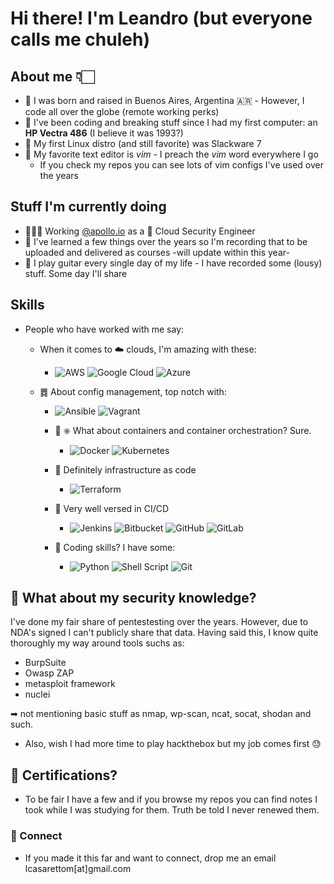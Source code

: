 # Hi there! I'm Leandro (but everyone calls me chuleh)

## **About me** 👇🏻

- 📍 I was born and raised in Buenos Aires, Argentina 🇦🇷 - However, I code all over the globe (remote working perks)
- 🧾 I've been coding and breaking stuff since I had my first computer: an **HP Vectra 486** (I believe it was 1993?)
- 🐧 My first Linux distro (and still favorite) was Slackware 7
- 📝 My favorite text editor is *vim* - I preach the *vim* word everywhere I go
  - If you check my repos you can see lots of vim configs I've used over the years

## **Stuff I'm currently doing**

- 🧑🏻‍💻 Working [@apollo.io](https://apollo.io) as a 🔐 Cloud Security Engineer
- 🎥 I've learned a few things over the years so I'm recording that to be uploaded and delivered as courses -will update within this year-
- 🎸 I play guitar every single day of my life - I have recorded some (lousy) stuff. Some day I'll share

## **Skills**

- People who have worked with me say:
  - When it comes to ☁️ clouds, I'm amazing with these:
    - ![AWS](https://img.shields.io/badge/AWS-%23FF9900.svg?style=for-the-badge&logo=amazon-aws&logoColor=white) ![Google Cloud](https://img.shields.io/badge/GoogleCloud-%234285F4.svg?style=for-the-badge&logo=google-cloud&logoColor=white) ![Azure](https://img.shields.io/badge/azure-%230072C6.svg?style=for-the-badge&logo=microsoftazure&logoColor=white)

  - ䷅ About config management, top notch with:
    - ![Ansible](https://img.shields.io/badge/ansible-%231A1918.svg?style=for-the-badge&logo=ansible&logoColor=white) ![Vagrant](https://img.shields.io/badge/vagrant-%231563FF.svg?style=for-the-badge&logo=vagrant&logoColor=white)

    - 🐳 ⎈ What about containers and container orchestration? Sure.
      - ![Docker](https://img.shields.io/badge/docker-%230db7ed.svg?style=for-the-badge&logo=docker&logoColor=white) ![Kubernetes](https://img.shields.io/badge/kubernetes-%23326ce5.svg?style=for-the-badge&logo=kubernetes&logoColor=white)

    - 🏢 Definitely infrastructure as code
      - ![Terraform](https://img.shields.io/badge/terraform-%235835CC.svg?style=for-the-badge&logo=terraform&logoColor=white)

    - 🪈 Very well versed in CI/CD
      - ![Jenkins](https://img.shields.io/badge/jenkins-%232C5263.svg?style=for-the-badge&logo=jenkins&logoColor=white) ![Bitbucket](https://img.shields.io/badge/bitbucket-%230047B3.svg?style=for-the-badge&logo=bitbucket&logoColor=white) ![GitHub](https://img.shields.io/badge/github-%23121011.svg?style=for-the-badge&logo=github&logoColor=white) ![GitLab](https://img.shields.io/badge/gitlab-%23181717.svg?style=for-the-badge&logo=gitlab&logoColor=white)

    - 🐍 Coding skills? I have some:
      - ![Python](https://img.shields.io/badge/python-3670A0?style=for-the-badge&logo=python&logoColor=ffdd54) ![Shell Script](https://img.shields.io/badge/shell_script-%23121011.svg?style=for-the-badge&logo=gnu-bash&logoColor=white) ![Git](https://img.shields.io/badge/git-%23F05033.svg?style=for-the-badge&logo=git&logoColor=white)

## **🔐 What about my security knowledge?**

I've done my fair share of pentestesting over the years. However, due to NDA's signed I can't publicly share that data.
Having said this, I know quite thoroughly my way around tools suchs as:

- BurpSuite
- Owasp ZAP
- metasploit framework
- nuclei

➡ not mentioning basic stuff as nmap, wp-scan, ncat, socat, shodan and such.

- Also, wish I had more time to play hackthebox but my job comes first 😓

## **📖 Certifications?**

- To be fair  I have a few and if you browse my repos you can find notes I took while I was studying for them.
Truth be told I never renewed them.

### **📧 Connect**

- If you made it this far and want to connect, drop me an email lcasarettom[at]gmail.com
